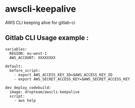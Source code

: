 # awscli-keepalive
AWS CLI keeping alive for gitlab-ci

## Gitlab CLI Usage example :
```
variables:
  REGION: eu-west-1
  AWS_ACCOUNT: XXXXXXXX

default:
  before_script:
    - export AWS_ACCESS_KEY_ID=$AWS_ACCESS_KEY_ID
    - export AWS_SECRET_ACCESS_KEY=$AWS_SECRET_ACCESS_KEY

dev_deploy_codebuild:
  image: dropteam/awscli-keepalive
  script:
    - aws help
```

